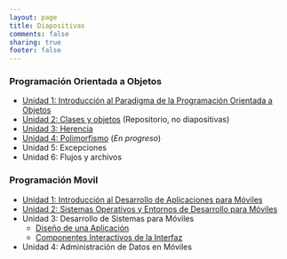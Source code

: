```yaml
---
layout: page
title: Diapositivas
comments: false
sharing: true
footer: false
---
```


### Programación Orientada a Objetos

- [Unidad 1: Introducción al Paradigma de la Programación Orientada a Objetos](http://dl.dropbox.com/u/1131727/Octopress/Slides/POO_U1.pdf)
- [Unidad 2: Clases y objetos](https://github.com/j2deme/POO_Cpp/tree/master/02_Clases_y_Objetos) (Repositorio, no diapositivas)
- [Unidad 3: Herencia](http://dl.dropbox.com/u/1131727/Octopress/Slides/POO_U3.pdf)
- [Unidad 4: Polimorfismo](http://dl.dropbox.com/u/1131727/Octopress/Slides/POO_U4.pdf) (_En progreso_)
- Unidad 5: Excepciones
- Unidad 6: Flujos y archivos

### Programación Movil
- [Unidad 1: Introducción al Desarrollo de Aplicaciones para Móviles](http://dl.dropbox.com/u/1131727/Octopress/Slides/Movil_U1.pdf)
- [Unidad 2: Sistemas Operativos y Entornos de Desarrollo para Móviles](http://dl.dropbox.com/u/1131727/Octopress/Slides/Movil_U2.pdf)
- Unidad 3: Desarrollo de Sistemas para Móviles
    - [Diseño de una Aplicación](http://dl.dropbox.com/u/1131727/Octopress/Slides/Movil_U3-1.pdf)
    - [Componentes Interactivos de la Interfaz](http://dl.dropbox.com/u/1131727/Octopress/Slides/Movil_U3-2.pdf)
- Unidad 4: Administración de Datos en Móviles